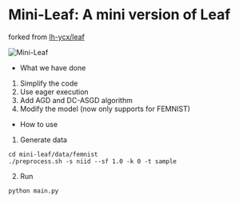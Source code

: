 # Mini-Leaf: A mini version of Leaf

forked from [lh-ycx/leaf](https://github.com/lh-ycx/leaf)

![Mini-Leaf](https://i.postimg.cc/CLDf3HFb/screenshot-19.png)

- What we have done

1. Simplify the code
4. Use eager execution
5. Add AGD and DC-ASGD algorithm
6. Modify the model (now only supports for FEMNIST) 



- How to use

1. Generate data

```
cd mini-leaf/data/femnist
./preprocess.sh -s niid --sf 1.0 -k 0 -t sample
```

2. Run

```
python main.py
```
